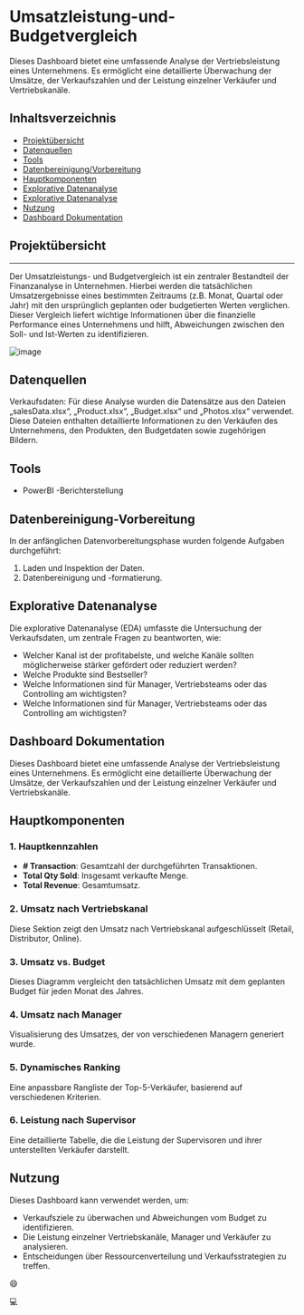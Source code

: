 # Umsatzleistung-und-Budgetvergleich
Dieses Dashboard bietet eine umfassende Analyse der Vertriebsleistung eines Unternehmens. Es ermöglicht eine detaillierte Überwachung der Umsätze, der Verkaufszahlen und der Leistung einzelner Verkäufer und Vertriebskanäle.

## Inhaltsverzeichnis

- [Projektübersicht](#projektübersicht)
- [Datenquellen](#datenquellen)
- [Tools](#tools)
- [Datenbereinigung/Vorbereitung](#datenbereinigung-vorbereitung)
- [Hauptkomponenten](#hauptkomponenten)
- [Explorative Datenanalyse](#explorative-datenanalyse)
- [Explorative Datenanalyse](#explorative-datenanalyse)
- [Nutzung](#nutzung)    
- [Dashboard Dokumentation](#dashboard-dokumentation)    


## Projektübersicht
---

Der Umsatzleistungs- und Budgetvergleich ist ein zentraler Bestandteil der Finanzanalyse in Unternehmen. Hierbei werden die tatsächlichen Umsatzergebnisse eines bestimmten Zeitraums (z.B. Monat, Quartal oder Jahr) mit den ursprünglich geplanten oder budgetierten Werten verglichen. Dieser Vergleich liefert wichtige Informationen über die finanzielle Performance eines Unternehmens und hilft, Abweichungen zwischen den Soll- und Ist-Werten zu identifizieren.


![image](https://github.com/user-attachments/assets/8eea253f-af81-4382-9e6c-a311a8980cf2)



## Datenquellen

Verkaufsdaten: Für diese Analyse wurden die Datensätze aus den Dateien „salesData.xlsx“, „Product.xlsx“, „Budget.xlsx“ und „Photos.xlsx“ verwendet. Diese Dateien enthalten detaillierte Informationen zu den Verkäufen des Unternehmens, den Produkten, den Budgetdaten sowie zugehörigen Bildern.

## Tools

- PowerBI -Berichterstellung


## Datenbereinigung-Vorbereitung

In der anfänglichen Datenvorbereitungsphase wurden folgende Aufgaben durchgeführt:
1.	Laden und Inspektion der Daten.
2.	Datenbereinigung und -formatierung.

## Explorative Datenanalyse

Die explorative Datenanalyse (EDA) umfasste die Untersuchung der Verkaufsdaten, um zentrale Fragen zu beantworten, wie:

- Welcher Kanal ist der profitabelste, und welche Kanäle sollten möglicherweise stärker gefördert oder reduziert werden?
- Welche Produkte sind Bestseller?
- Welche Informationen sind für Manager, Vertriebsteams oder das Controlling am wichtigsten?
- Welche Informationen sind für Manager, Vertriebsteams oder das Controlling am wichtigsten?

## Dashboard Dokumentation

Dieses Dashboard bietet eine umfassende Analyse der Vertriebsleistung eines Unternehmens. Es ermöglicht eine detaillierte Überwachung der Umsätze, der Verkaufszahlen und der Leistung einzelner Verkäufer und Vertriebskanäle.

## Hauptkomponenten

### 1. Hauptkennzahlen
- **# Transaction**: Gesamtzahl der durchgeführten Transaktionen.
- **Total Qty Sold**: Insgesamt verkaufte Menge.
- **Total Revenue**: Gesamtumsatz.

### 2. Umsatz nach Vertriebskanal
Diese Sektion zeigt den Umsatz nach Vertriebskanal aufgeschlüsselt (Retail, Distributor, Online).

### 3. Umsatz vs. Budget
Dieses Diagramm vergleicht den tatsächlichen Umsatz mit dem geplanten Budget für jeden Monat des Jahres.

### 4. Umsatz nach Manager
Visualisierung des Umsatzes, der von verschiedenen Managern generiert wurde.

### 5. Dynamisches Ranking
Eine anpassbare Rangliste der Top-5-Verkäufer, basierend auf verschiedenen Kriterien.

### 6. Leistung nach Supervisor
Eine detaillierte Tabelle, die die Leistung der Supervisoren und ihrer unterstellten Verkäufer darstellt.

## Nutzung

Dieses Dashboard kann verwendet werden, um:
- Verkaufsziele zu überwachen und Abweichungen vom Budget zu identifizieren.
- Die Leistung einzelner Vertriebskanäle, Manager und Verkäufer zu analysieren.
- Entscheidungen über Ressourcenverteilung und Verkaufsstrategien zu treffen.



😄

💻
